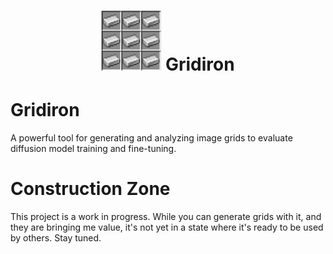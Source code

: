 <div align="center">
  <h1>
    <img src="gridiron.jpg" alt="Gridiron Logo" height="96px" width="96px">
    Gridiron
  </h1>
</div>

# Gridiron

A powerful tool for generating and analyzing image grids to evaluate diffusion model training and fine-tuning.

# Construction Zone

This project is a work in progress. While you can generate grids with it, and they are bringing me value, it's not yet in a state where it's ready to be used by others. Stay tuned.
